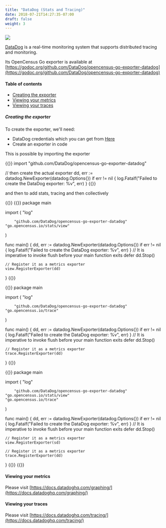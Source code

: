 ```yaml
---
title: "DataDog (Stats and Tracing)"
date: 2018-07-21T14:27:35-07:00
draft: false
weight: 3
---
```


![](https://datadog-prod.imgix.net/img/press-logo-v-purpleb.png)

[DataDog](https://www.datadoghq.com/) is a real-time monitoring system that supports distributed tracing and monitoring.

Its OpenCensus Go exporter is available at [https://godoc.org/github.com/DataDog/opencensus-go-exporter-datadog](https://godoc.org/github.com/DataDog/opencensus-go-exporter-datadog)

#### Table of contents
- [Creating the exporter](#creating-the-exporter)
- [Viewing your metrics](#viewing-your-metrics)
- [Viewing your traces](#viewing-your-traces)

##### Creating the exporter

To create the exporter, we'll need:
* DataDog credentials which you can get from [Here](https://docs.datadoghq.com/getting_started/)
* Create an exporter in code

This is possible by importing the exporter

{{<highlight go>}}
import "github.com/DataDog/opencensus-go-exporter-datadog"

// then create the actual exporter
dd, err := datadog.NewExporter(datadog.Options{})
if err != nil {
    log.Fatalf("Failed to create the DataDog exporter: %v", err)
}
{{</highlight>}}

and then to add stats, tracing and then collectively

{{<tabs Stats Tracing All>}}
{{<highlight go>}}
package main

import (
	"log"

        "github.com/DataDog/opencensus-go-exporter-datadog"
	"go.opencensus.io/stats/view"
)

func main() {
        dd, err := datadog.NewExporter(datadog.Options{})
        if err != nil {
                log.Fatalf("Failed to create the DataDog exporter: %v", err)
        }
	// It is imperative to invoke flush before your main function exits
	defer dd.Stop()

	// Register it as a metrics exporter
	view.RegisterExporter(dd)
}
{{</highlight>}}

{{<highlight go>}}
package main

import (
	"log"

        "github.com/DataDog/opencensus-go-exporter-datadog"
	"go.opencensus.io/trace"
)

func main() {
        dd, err := datadog.NewExporter(datadog.Options{})
        if err != nil {
                log.Fatalf("Failed to create the DataDog exporter: %v", err)
        }
	// It is imperative to invoke flush before your main function exits
	defer dd.Stop()

	// Register it as a metrics exporter
	trace.RegisterExporter(dd)
}
{{</highlight>}}

{{<highlight go>}}
package main

import (
	"log"

        "github.com/DataDog/opencensus-go-exporter-datadog"
	"go.opencensus.io/stats/view"
	"go.opencensus.io/trace"
)

func main() {
        dd, err := datadog.NewExporter(datadog.Options{})
        if err != nil {
                log.Fatalf("Failed to create the DataDog exporter: %v", err)
        }
	// It is imperative to invoke flush before your main function exits
	defer dd.Stop()

	// Register it as a metrics exporter
	view.RegisterExporter(sd)

	// Register it as a metrics exporter
	trace.RegisterExporter(dd)
}
{{</highlight>}}
{{</tabs>}}

#### Viewing your metrics
Please visit [https://docs.datadoghq.com/graphing/](https://docs.datadoghq.com/graphing/)

#### Viewing your traces
Please visit [https://docs.datadoghq.com/tracing/](https://docs.datadoghq.com/tracing/)
